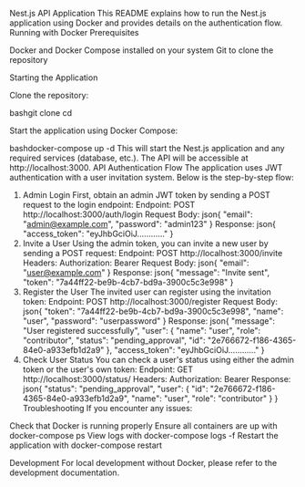 Nest.js API Application
This README explains how to run the Nest.js application using Docker and provides details on the authentication flow.
Running with Docker
Prerequisites

Docker and Docker Compose installed on your system
Git to clone the repository

Starting the Application

Clone the repository:

bashgit clone <repository-url>
cd <repository-directory>

Start the application using Docker Compose:

bashdocker-compose up -d
This will start the Nest.js application and any required services (database, etc.). The API will be accessible at http://localhost:3000.
API Authentication Flow
The application uses JWT authentication with a user invitation system. Below is the step-by-step flow:

1. Admin Login
   First, obtain an admin JWT token by sending a POST request to the login endpoint:
   Endpoint: POST http://localhost:3000/auth/login
   Request Body:
   json{
   "email": "admin@example.com",
   "password": "admin123"
   }
   Response:
   json{
   "access_token": "eyJhbGciOiJ............"
   }
2. Invite a User
   Using the admin token, you can invite a new user by sending a POST request:
   Endpoint: POST http://localhost:3000/invite
   Headers:
   Authorization: Bearer <admin-jwt-token>
   Request Body:
   json{
   "email": "user@example.com"
   }
   Response:
   json{
   "message": "Invite sent",
   "token": "7a44ff22-be9b-4cb7-bd9a-3900c5c3e998"
   }
3. Register the User
   The invited user can register using the invitation token:
   Endpoint: POST http://localhost:3000/register
   Request Body:
   json{
   "token": "7a44ff22-be9b-4cb7-bd9a-3900c5c3e998",
   "name": "user",
   "password": "userpassword"
   }
   Response:
   json{
   "message": "User registered successfully",
   "user": {
   "name": "user",
   "role": "contributor",
   "status": "pending_approval",
   "id": "2e766672-f186-4365-84e0-a933efb1d2a9"
   },
   "access_token": "eyJhbGciOiJ............"
   }
4. Check User Status
   You can check a user's status using either the admin token or the user's own token:
   Endpoint: GET http://localhost:3000/status/<user-id>
   Headers:
   Authorization: Bearer <jwt-token>
   Response:
   json{
   "status": "pending_approval",
   "user": {
   "id": "2e766672-f186-4365-84e0-a933efb1d2a9",
   "name": "user",
   "role": "contributor"
   }
   }
   Troubleshooting
   If you encounter any issues:

Check that Docker is running properly
Ensure all containers are up with docker-compose ps
View logs with docker-compose logs -f
Restart the application with docker-compose restart

Development
For local development without Docker, please refer to the development documentation.

